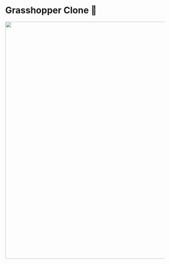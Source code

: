 # Grasshopper Clone 🦗

<img src="https://github.com/jagadeesh-k-2802/static-site-clones/assets/63912668/fa079bc5-134e-4061-be66-58fb5124af15" width="750" />
